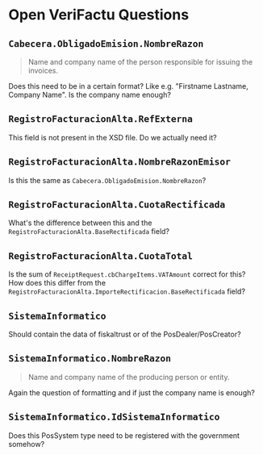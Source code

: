 # Open VeriFactu Questions

## `Cabecera.ObligadoEmision.NombreRazon`

> Name and company name of the person responsible for issuing the invoices.

Does this need to be in a certain format? Like e.g. "Firstname Lastname, Company Name".
Is the company name enough?


## `RegistroFacturacionAlta.RefExterna`

This field is not present in the XSD file. Do we actually need it?

## `RegistroFacturacionAlta.NombreRazonEmisor`

Is this the same as `Cabecera.ObligadoEmision.NombreRazon`?

## `RegistroFacturacionAlta.CuotaRectificada`

What's the difference between this and the `RegistroFacturacionAlta.BaseRectificada` field?

## `RegistroFacturacionAlta.CuotaTotal`

Is the sum of `ReceiptRequest.cbChargeItems.VATAmount` correct for this?
How does this differ from the `RegistroFacturacionAlta.ImporteRectificacion.BaseRectificada` field?

## `SistemaInformatico`

Should contain the data of fiskaltrust or of the PosDealer/PosCreator?

## `SistemaInformatico.NombreRazon`

> Name and company name of the producing person or entity.

Again the question of formatting and if just the company name is enough?

## `SistemaInformatico.IdSistemaInformatico`

Does this PosSystem type need to be registered with the government somehow?

